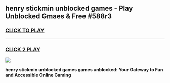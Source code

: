 
## henry stickmin unblocked games - Play Unblocked Gmaes & Free #588r3
<h3>
<a href="https://news.freeplayer.one?title=henry_stickmin_unblocked_games&ref=03M">CLICK TO PLAY</a></h3>
<hr>

<h3>
<a href="https://news.freeplayer.one?title=henry_stickmin_unblocked_games&ref=03M">CLICK 2 PLAY</a>
  
</h3>

<a href="https://news.freeplayer.one?title=henry_stickmin_unblocked_games&ref=03M"><img src="https://clearcache.store/games.png"></a>


**henry stickmin unblocked games games unblocked: Your Gateway to Fun and Accessible Online Gaming**
